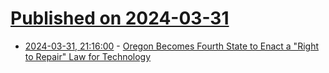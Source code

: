 # [Published on 2024-03-31](index.md)

* [2024-03-31, 21:16:00](https://soylentnews.org/article.pl?sid=24/03/30/0656249&from=rss) - [Oregon Becomes Fourth State to Enact a \"Right to Repair\" Law for Technology](https://soylentnews.org/article.pl?sid=24/03/30/0656249&from=rss)
